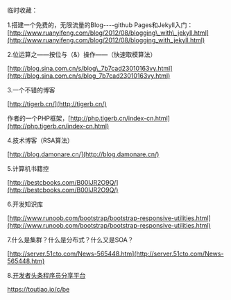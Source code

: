 临时收藏：

1.搭建一个免费的，无限流量的Blog----github Pages和Jekyll入门：[http://www.ruanyifeng.com/blog/2012/08/blogging\_with\_jekyll.html](http://www.ruanyifeng.com/blog/2012/08/blogging_with_jekyll.html)

2.位运算之——按位与（&）操作——（快速取模算法）

[http://blog.sina.com.cn/s/blog\_7b7cad23010163vy.html](http://blog.sina.com.cn/s/blog_7b7cad23010163vy.html)

3.一个不错的博客

[http://tigerb.cn/](http://tigerb.cn/)

作者的一个PHP框架，[http://php.tigerb.cn/index-cn.html](http://php.tigerb.cn/index-cn.html)

4.技术博客（RSA算法）

[http://blog.damonare.cn/](http://blog.damonare.cn/)

5.计算机书籍控

[http://bestcbooks.com/B00IJR2O9Q/](http://bestcbooks.com/B00IJR2O9Q/)

6.开发知识库

[http://www.runoob.com/bootstrap/bootstrap-responsive-utilities.html](http://www.runoob.com/bootstrap/bootstrap-responsive-utilities.html)

7.什么是集群？什么是分布式？什么又是SOA？

[http://server.51cto.com/News-565448.htm](http://server.51cto.com/News-565448.htm)

8.[开发者头条程序员分享平台](https://toutiao.io/)

https://toutiao.io/c/be


